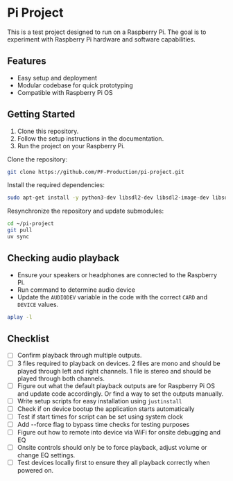 # Pi Project

This is a test project designed to run on a Raspberry Pi. The goal is to experiment with Raspberry Pi hardware and software capabilities.

## Features

- Easy setup and deployment
- Modular codebase for quick prototyping
- Compatible with Raspberry Pi OS

## Getting Started

1. Clone this repository.
2. Follow the setup instructions in the documentation.
3. Run the project on your Raspberry Pi.

Clone the repository:

```bash
git clone https://github.com/PF-Production/pi-project.git
```

Install the required dependencies:

```bash
sudo apt-get install -y python3-dev libsdl2-dev libsdl2-image-dev libsdl2-mixer-dev libsdl2-ttf-dev libfreetype6-dev libportmidi-dev libjpeg-dev pkg-config
```

Resynchronize the repository and update submodules:

```bash
cd ~/pi-project
git pull
uv sync
```

## Checking audio playback

- Ensure your speakers or headphones are connected to the Raspberry Pi.
- Run command to determine audio device
- Update the `AUDIODEV` variable in the code with the correct `CARD` and `DEVICE` values.

```bash
aplay -l
```

## Checklist

- [ ] Confirm playback through multiple outputs.
- [ ] 3 files required to playback on devices. 2 files are mono and should be played through left and right channels. 1 file is stereo and should be played through both channels.
- [ ] Figure out what the default playback outputs are for Raspberry Pi OS and update code accordingly. Or find a way to set the outputs manually.
- [ ] Write setup scripts for easy installation using `justinstall`
- [ ] Check if on device bootup the application starts automatically
- [ ] Test if start times for script can be set using system clock
- [ ] Add --force flag to bypass time checks for testing purposes
- [ ] Figure out how to remote into device via WiFi for onsite debugging and EQ
- [ ] Onsite controls should only be to force playback, adjust volume or change EQ settings.
- [ ] Test devices locally first to ensure they all playback correctly when powered on.
